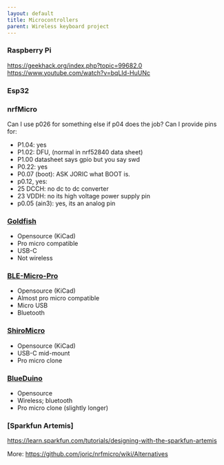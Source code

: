 ```yaml
---
layout: default
title: Microcontrollers
parent: Wireless keyboard project
---
```



### Raspberry Pi
https://geekhack.org/index.php?topic=99682.0
https://www.youtube.com/watch?v=bqLId-HuUNc

### Esp32

### nrfMicro
Can I use p026 for something else if p04 does the job?
Can I provide pins for: 
- P1.04: yes
- P1.02: DFU, (normal in nrf52840 data sheet)
- P1.00 datasheet says gpio but you say swd
- P0.22: yes
- P0.07 (boot): ASK JORIC what BOOT is.
- p0.12, yes:
- 25 DCCH: no dc to dc converter
- 23 VDDH: no its high voltage power supply pin
- p0.05 (ain3): yes, its an analog pin

### [Goldfish](https://github.com/Dr-Derivative/Goldfish)
- Opensource (KiCad)
- Pro micro compatible
- USB-C
- Not wireless

### [BLE-Micro-Pro](https://github.com/sekigon-gonnoc/BLE-Micro-Pro)
- Opensource (KiCad)
- Almost pro micro compatible
- Micro USB
- Bluetooth

### [ShiroMicro](https://github.com/elfmimi/MMCProMicro)
- Opensource (KiCad)
- USB-C mid-mount
- Pro micro clone

### [BlueDuino](https://wiki.aprbrother.com/en/BlueDuino_rev2.html)
- Opensource
- Wireless; bluetooth
- Pro micro clone (slightly longer)


### [Sparkfun Artemis]
https://learn.sparkfun.com/tutorials/designing-with-the-sparkfun-artemis



More: https://github.com/joric/nrfmicro/wiki/Alternatives